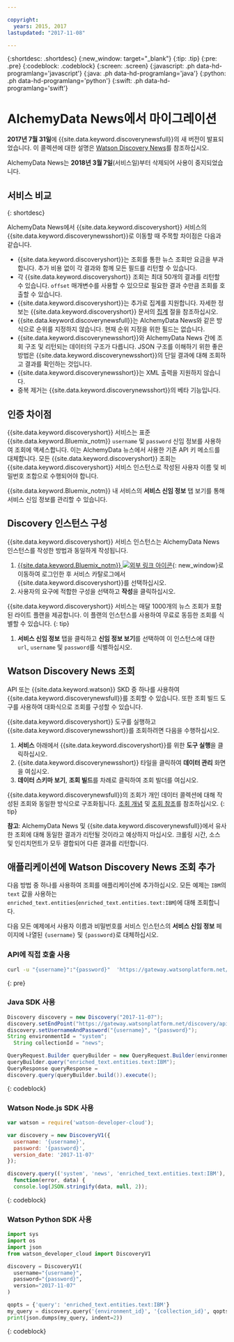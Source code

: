 ```yaml
---

copyright:
  years: 2015, 2017
lastupdated: "2017-11-08"

---
```


{:shortdesc: .shortdesc}
{:new_window: target="_blank"}
{:tip: .tip}
{:pre: .pre}
{:codeblock: .codeblock}
{:screen: .screen}
{:javascript: .ph data-hd-programlang='javascript'}
{:java: .ph data-hd-programlang='java'}
{:python: .ph data-hd-programlang='python'}
{:swift: .ph data-hd-programlang='swift'}

# AlchemyData News에서 마이그레이션

**2017년 7월 31일**에 {{site.data.keyword.discoverynewsfull}}의 새 버전이 발표되었습니다. 이 콜렉션에 대한 설명은 [Watson Discovery News](/docs/services/discovery/watson-discovery-news.html)를 참조하십시오. 

AlchemyData News는 **2018년 3월 7일**(서비스일)부터 삭제되어 사용이 중지되었습니다. 

## 서비스 비교
{: shortdesc}

AlchemyData News에서 {{site.data.keyword.discoveryshort}} 서비스의 {{site.data.keyword.discoverynewsshort}}로 이동할 때 주목할 차이점은 다음과 같습니다. 

- {{site.data.keyword.discoveryshort}}는 조회를 통한 뉴스 조회만 요금을 부과합니다. 추가 비용 없이 각 결과와 함께 모든 필드를 리턴할 수 있습니다. 
- 각 {{site.data.keyword.discoveryshort}} 조회는 최대 50개의 결과를 리턴할 수 있습니다. `offset` 매개변수를 사용할 수 있으므로 필요한 결과 수만큼 조회를 호출할 수 있습니다. 
- {{site.data.keyword.discoveryshort}}는 추가로 집계를 지원합니다. 자세한 정보는 {{site.data.keyword.discoveryshort}} 문서의 [집계](/docs/services/discovery/query-reference.html#aggregations) 절을 참조하십시오. 
- {{site.data.keyword.discoverynewsfull}}는 AlchemyData News와 같은 방식으로 순위를 지정하지 않습니다. 현재 순위 지정을 위한 필드는 없습니다. 
- {{site.data.keyword.discoverynewsshort}}와 AlchemyData News 간에 조회 구조 및 리턴되는 데이터의 구조가 다릅니다. JSON 구조를 이해하기 위한 좋은 방법은 {{site.data.keyword.discoverynewsshort}}의 단일 결과에 대해 조회하고 결과를 확인하는 것입니다. 
- {{site.data.keyword.discoverynewsshort}}는 XML 출력을 지원하지 않습니다.
- 중복 제거는 {{site.data.keyword.discoverynewsshort}}의 베타 기능입니다.

## 인증 차이점

{{site.data.keyword.discoveryshort}} 서비스는 표준 {{site.data.keyword.Bluemix_notm}} `username` 및 `password` 신임 정보를 사용하여 조회에 액세스합니다. 이는 AlchemyData 뉴스에서 사용한 기존 API 키 메소드를 대체합니다. 모든 {{site.data.keyword.discoveryshort}} 조회는 {{site.data.keyword.discoveryshort}} 서비스 인스턴스로 작성된 사용자 이름 및 비밀번호 조합으로 수행되어야 합니다. 

{{site.data.keyword.Bluemix_notm}} 내 서비스의 **서비스 신임 정보** 탭 보기를 통해 서비스 신임 정보를 관리할 수 있습니다. 

## Discovery 인스턴스 구성

{{site.data.keyword.discoveryshort}} 서비스 인스턴스는 AlchemyData News 인스턴스를 작성한 방법과 동일하게 작성됩니다. 

1. [{{site.data.keyword.Bluemix_notm}} ![외부 링크 아이콘](../../icons/launch-glyph.svg "외부 링크 아이콘")](https://console.ng.bluemix.net/catalog/services/discovery/){: new_window}로 이동하여 로그인한 후 서비스 카탈로그에서 {{site.data.keyword.discoveryshort}}를 선택하십시오. 
1. 사용자의 요구에 적합한 구성을 선택하고 **작성**을 클릭하십시오.

  {{site.data.keyword.discoveryshort}} 서비스는 매달 1000개의 뉴스 조회가 포함된 라이트 플랜을 제공합니다. 이 플랜의 인스턴스를 사용하여 무료로 동등한 조회를 식별할 수 있습니다.
  {: tip}

1. **서비스 신임 정보** 탭을 클릭하고 **신임 정보 보기**를 선택하여 이 인스턴스에 대한 `url`, `username` 및 `password`를 식별하십시오. 

## Watson Discovery News 조회

API 또는 {{site.data.keyword.watson}} SKD 중 하나를 사용하여 {{site.data.keyword.discoverynewsfull}}를 조회할 수 있습니다. 또한 조회 빌드 도구를 사용하여 대화식으로 조회를 구성할 수 있습니다. 

{{site.data.keyword.discoveryshort}} 도구를 실행하고 {{site.data.keyword.discoverynewsshort}}를 조회하려면 다음을 수행하십시오. 

1. **서비스** 아래에서 {{site.data.keyword.discoveryshort}}를 위한 **도구 실행**을 클릭하십시오. 
1. {{site.data.keyword.discoverynewsshort}} 타일을 클릭하여 **데이터 관리** 화면을 여십시오. 
1. **데이터 스키마 보기**, **조회 빌드**를 차례로 클릭하여 조회 빌더를 여십시오. 

  {{site.data.keyword.discoverynewsfull}}의 조회가 개인 데이터 콜렉션에 대해 작성된 조회와 동일한 방식으로 구조화됩니다. [조회 개념](/docs/services/discovery/using.html) 및 [조회 참조](/docs/services/discovery/query-reference.html)를 참조하십시오.
  {: tip}

**참고**: AlchemyData News 및 {{site.data.keyword.discoverynewsfull}}에서 유사한 조회에 대해 동일한 결과가 리턴될 것이라고 예상하지 마십시오. 크롤링 시간, 소스 및 인리치먼트가 모두 결합되어 다른 결과를 리턴합니다. 

## 애플리케이션에 Watson Discovery News 조회 추가

다음 방법 중 하나를 사용하여 조회를 애플리케이션에 추가하십시오. 모든 예제는 `IBM`의 `text` 값을 사용하는 `enriched_text.entities`(`enriched_text.entities.text:IBM`)에 대해 조회합니다. 

다음 모든 예제에서 사용자 이름과 비밀번호를 서비스 인스턴스의 **서비스 신임 정보** 페이지에 나열된 `{username}` 및 `{password}`로 대체하십시오. 

### API에 직접 호출 사용

```bash
curl -u "{username}":"{password}"  'https://gateway.watsonplatform.net/discovery/api/v1/environments/system/collections/news/query?version=2017-11-07&query=enriched_text.entities.text:IBM'
```
{: pre}

### Java SDK 사용

```java
Discovery discovery = new Discovery("2017-11-07");
discovery.setEndPoint("https://gateway.watsonplatform.net/discovery/api/v1");
discovery.setUsernameAndPassword("{username}", "{password}");  
String environmentId = "system";
  String collectionId = "news";

QueryRequest.Builder queryBuilder = new QueryRequest.Builder(environmentId,collectionId);  
queryBuilder.query("enriched_text.entities.text:IBM");  
QueryResponse queryResponse =  
discovery.query(queryBuilder.build()).execute();
```
{: codeblock}

### Watson Node.js SDK 사용

```javascript
var watson = require('watson-developer-cloud');

var discovery = new DiscoveryV1({  
  username: '{username}',  
  password: '{password}',  
  version_date: '2017-11-07'  
});  

discovery.query(('system', 'news', 'enriched_text.entities.text:IBM'),  
  function(error, data) {  
  console.log(JSON.stringify(data, null, 2));  
```
{: codeblock}

### Watson Python SDK 사용

```python
import sys
import os
import json
from watson_developer_cloud import DiscoveryV1

discovery = DiscoveryV1(
  username="{username}",
  password="{password}",
  version="2017-11-07"
)

qopts = {'query': 'enriched_text.entities.text:IBM'}
my_query = discovery.query('{environment_id}', '{collection_id}', qopts)
print(json.dumps(my_query, indent=2))
```
{: codeblock}
